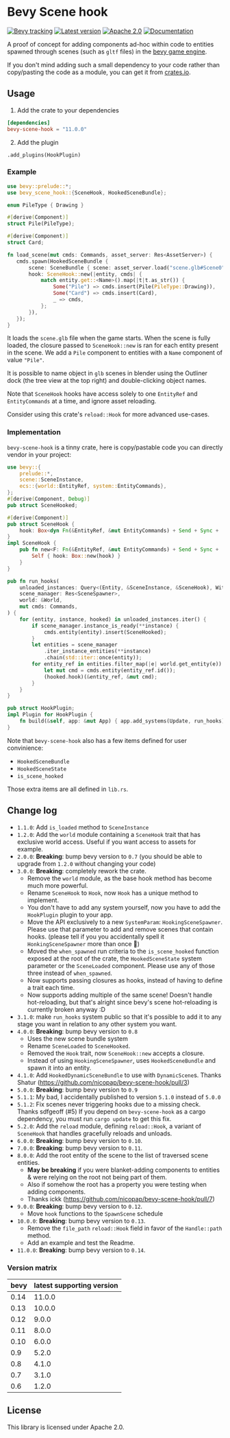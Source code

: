 # Bevy Scene hook

[![Bevy tracking](https://img.shields.io/badge/Bevy%20tracking-released%20version-lightblue)](https://github.com/bevyengine/bevy/blob/main/docs/plugins_guidelines.md#main-branch-tracking)
[![Latest version](https://img.shields.io/crates/v/bevy_scene_hook.svg)](https://crates.io/crates/bevy_scene_hook)
[![Apache 2.0](https://img.shields.io/badge/license-Apache-blue.svg)](./LICENSE)
[![Documentation](https://docs.rs/bevy-scene-hook/badge.svg)](https://docs.rs/bevy-scene-hook/)

A proof of concept for adding components ad-hoc within code to entities
spawned through scenes (such as `gltf` files) in the [bevy game engine].

If you don't mind adding such a small dependency to your code rather than
copy/pasting the code as a module, you can get it from [crates.io].

## Usage

1. Add the crate to your dependencies
```toml
[dependencies]
bevy-scene-hook = "11.0.0"
```
2. Add the plugin
```rust,ignore
.add_plugins(HookPlugin)
```

### Example

 ```rust
use bevy::prelude::*;
use bevy_scene_hook::{SceneHook, HookedSceneBundle};

enum PileType { Drawing }

#[derive(Component)]
struct Pile(PileType);

#[derive(Component)]
struct Card;

fn load_scene(mut cmds: Commands, asset_server: Res<AssetServer>) {
    cmds.spawn(HookedSceneBundle {
        scene: SceneBundle { scene: asset_server.load("scene.glb#Scene0"), ..default() },
        hook: SceneHook::new(|entity, cmds| {
            match entity.get::<Name>().map(|t|t.as_str()) {
                Some("Pile") => cmds.insert(Pile(PileType::Drawing)),
                Some("Card") => cmds.insert(Card),
                _ => cmds,
            };
        }),
    });
}
```

It loads the `scene.glb` file when the game starts. When the scene is fully loaded,
the closure passed to `SceneHook::new` is ran for each entity
present in the scene. We add a `Pile` component to entities
with a `Name` component of value `"Pile"`.

It is possible to name object in `glb` scenes in blender using the Outliner
dock (the tree view at the top right) and double-clicking object names.

Note that `SceneHook` hooks have access solely to one `EntityRef` and
`EntityCommands` at a time, and ignore asset reloading.

Consider using this crate's `reload::Hook` for more advanced use-cases.

### Implementation

`bevy-scene-hook` is a tinny crate, here is copy/pastable code you can directly vendor
in your project:

```rust
use bevy::{
    prelude::*,
    scene::SceneInstance,
    ecs::{world::EntityRef, system::EntityCommands},
};
#[derive(Component, Debug)]
pub struct SceneHooked;

#[derive(Component)]
pub struct SceneHook {
    hook: Box<dyn Fn(&EntityRef, &mut EntityCommands) + Send + Sync + 'static>,
}
impl SceneHook {
    pub fn new<F: Fn(&EntityRef, &mut EntityCommands) + Send + Sync + 'static>(hook: F) -> Self {
        Self { hook: Box::new(hook) }
    }
}

pub fn run_hooks(
    unloaded_instances: Query<(Entity, &SceneInstance, &SceneHook), Without<SceneHooked>>,
    scene_manager: Res<SceneSpawner>,
    world: &World,
    mut cmds: Commands,
) {
    for (entity, instance, hooked) in unloaded_instances.iter() {
        if scene_manager.instance_is_ready(**instance) {
            cmds.entity(entity).insert(SceneHooked);
        }
        let entities = scene_manager
            .iter_instance_entities(**instance)
            .chain(std::iter::once(entity));
        for entity_ref in entities.filter_map(|e| world.get_entity(e)) {
            let mut cmd = cmds.entity(entity_ref.id());
            (hooked.hook)(&entity_ref, &mut cmd);
        }
    }
}

pub struct HookPlugin;
impl Plugin for HookPlugin {
    fn build(&self, app: &mut App) { app.add_systems(Update, run_hooks); }
}
```

Note that `bevy-scene-hook` also has a few items defined for user convinience:

- `HookedSceneBundle`
- `HookedSceneState`
- `is_scene_hooked`

Those extra items are all defined in `lib.rs`.

[bevy game engine]: https://bevyengine.org/
[crates.io]: https://crates.io/crates/bevy-scene-hook
[warlock-source]: https://github.com/team-plover/warlocks-gambit

## Change log

* `1.1.0`: Add `is_loaded` method to `SceneInstance`
* `1.2.0`: Add the `world` module containing a `SceneHook` trait that has
  exclusive world access. Useful if you want access to assets for example.
* `2.0.0`: **Breaking**: bump bevy version to `0.7` (you should be able to
  upgrade from `1.2.0` without changing your code)
* `3.0.0`: **Breaking**: completely rework the crate.
    * Remove the `world` module, as the base hook method has become much more
      powerful.
    * Rename `SceneHook` to `Hook`, now `Hook` has a unique method to implement.
    * You don't have to add any system yourself, now you have to add the
      `HookPlugin` plugin to your app.
    * Move the API exclusively to a new `SystemParam`: `HookingSceneSpawner`.
      Please use that parameter to add and remove scenes that contain hooks.
      (please tell if you you accidentally spell it `HonkingSceneSpawner` more
      than once :duck:)
    * Moved the `when_spawned` run criteria to the `is_scene_hooked`
      function exposed at the root of the crate, the `HookedSceneState`
      system parameter or the `SceneLoaded` component. Please use any of
      those three instead of `when_spawned`.
    * Now supports passing closures as hooks, instead of having to define
      a trait each time.
    * Now supports adding multiple of the same scene! Doesn't handle
      hot-reloading, but that's alright since bevy's scene hot-reloading
      is currently broken anyway :D
* `3.1.0`: make `run_hooks` system public so that it's possible to add it to
  any stage you want in relation to any other system you want.
* `4.0.0`: **Breaking**: bump bevy version to `0.8`
    * Uses the new scene bundle system
    * Rename `SceneLoaded` to `SceneHooked`.
    * Removed the `Hook` trait, now `SceneHook::new` accepts a closure.
    * Instead of using `HookingSceneSpawner`, uses `HookedSceneBundle`
      and spawn it into an entity.
* `4.1.0`: Add `HookedDynamicSceneBundle` to use with `DynamicScene`s.
  Thanks Shatur (<https://github.com/nicopap/bevy-scene-hook/pull/3>)
* `5.0.0`: **Breaking**: bump bevy version to `0.9`
* `5.1.1`: My bad, I accidentally published to version `5.1.0` instead of
  `5.0.0`
* `5.1.2`: Fix scenes never triggering hooks due to a missing check. Thanks
  sdfgeoff (#5) If you depend on `bevy-scene-hook` as a cargo dependency, you
  must run `cargo update` to get this fix.
* `5.2.0`: Add the `reload` module, defining `reload::Hook`, a variant of
  `SceneHook` that handles gracefully reloads and unloads.
* `6.0.0`: **Breaking**: bump bevy version to `0.10`.
* `7.0.0`: **Breaking**: bump bevy version to `0.11`.
* `8.0.0`: Add the root entity of the scene to the list of traversed scene entities.
  * **May be breaking** if you were blanket-adding components to entities & were
    relying on the root not being part of them.
  * Also if somehow the root has a property you were testing when adding components.
  * Thanks ickk (<https://github.com/nicopap/bevy-scene-hook/pull/7>)
* `9.0.0`: **Breaking**: bump bevy version to `0.12`.
  * Move `hook` functions to the `SpawnScene` schedule
* `10.0.0`: **Breaking**: bump bevy version to `0.13`.
  * Remove the `file_path` `reload::Hook` field in favor of the `Handle::path` method.
  * Add an example and test the Readme.
* `11.0.0`: **Breaking**: bump bevy version to `0.14`.

### Version matrix

| bevy | latest supporting version      |
|------|-------|
| 0.14 | 11.0.0 |
| 0.13 | 10.0.0 |
| 0.12 | 9.0.0 |
| 0.11 | 8.0.0 |
| 0.10 | 6.0.0 |
| 0.9  | 5.2.0 |
| 0.8  | 4.1.0 |
| 0.7  | 3.1.0 |
| 0.6  | 1.2.0 |


## License

This library is licensed under Apache 2.0.
